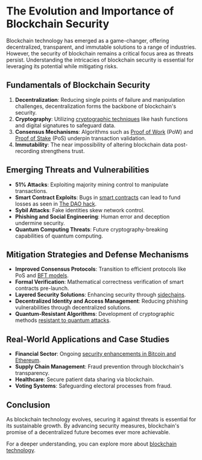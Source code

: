 # The Evolution and Importance of Blockchain Security

Blockchain technology has emerged as a game-changer, offering decentralized, transparent, and immutable solutions to a range of industries. However, the security of blockchain remains a critical focus area as threats persist. Understanding the intricacies of blockchain security is essential for leveraging its potential while mitigating risks.

## Fundamentals of Blockchain Security

1. **Decentralization**: Reducing single points of failure and manipulation challenges, decentralization forms the backbone of blockchain's security.
2. **Cryptography**: Utilizing [cryptographic techniques](https://en.wikipedia.org/wiki/Cryptography) like hash functions and digital signatures to safeguard data.
3. **Consensus Mechanisms**: Algorithms such as [Proof of Work](https://en.bitcoin.it/wiki/Proof_of_work) (PoW) and [Proof of Stake](https://en.wikipedia.org/wiki/Proof_of_stake) (PoS) underpin transaction validation.
4. **Immutability**: The near impossibility of altering blockchain data post-recording strengthens trust.

## Emerging Threats and Vulnerabilities

- **51% Attacks**: Exploiting majority mining control to manipulate transactions.
- **Smart Contract Exploits**: Bugs in [smart contracts](https://ethereum.org/en/developers/docs/smart-contracts/) can lead to fund losses as seen in [The DAO hack](https://en.wikipedia.org/wiki/The_DAO_(organization)).
- **Sybil Attacks**: Fake identities skew network control.
- **Phishing and Social Engineering**: Human error and deception undermine security.
- **Quantum Computing Threats**: Future cryptography-breaking capabilities of quantum computing.

## Mitigation Strategies and Defense Mechanisms

- **Improved Consensus Protocols**: Transition to efficient protocols like PoS and [BFT models](https://en.wikipedia.org/wiki/Byzantine_fault).
- **Formal Verification**: Mathematical correctness verification of smart contracts pre-launch.
- **Layered Security Solutions**: Enhancing security through [sidechains](https://lisk.com/academy/blockchain-basics/smart-contracts/what-are-blockchain-sidechains).
- **Decentralized Identity and Access Management**: Reducing phishing vulnerabilities through decentralized solutions.
- **Quantum-Resistant Algorithms**: Development of cryptographic methods [resistant to quantum attacks](https://en.wikipedia.org/wiki/Post-quantum_cryptography).

## Real-World Applications and Case Studies

- **Financial Sector**: Ongoing [security enhancements in Bitcoin and Ethereum](https://bitcoin.org/bitcoin.pdf).
- **Supply Chain Management**: Fraud prevention through blockchain's transparency.
- **Healthcare**: Secure patient data sharing via blockchain.
- **Voting Systems**: Safeguarding electoral processes from fraud.

## Conclusion

As blockchain technology evolves, securing it against threats is essential for its sustainable growth. By advancing security measures, blockchain's promise of a decentralized future becomes ever more achievable.

For a deeper understanding, you can explore more about [blockchain technology](https://www.ibm.com/topics/what-is-blockchain).